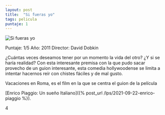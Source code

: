 ```yaml
---
layout: post
title:  "Si fueras yo"
tags: pelicula
puntaje: 1
---
```




![Si fueras yo](https://pics.filmaffinity.com/Si_fueras_yo-579987149-mmed.jpg)

Puntaje: 1/5 
Año: 2011
Director: David Dobkin

¿Cuántas veces deseamos tener por un momento la vida del otro? ¿Y si se haría realidad? Con esta interesante premisa con la que pudo sacar provecho de un guion interesante, esta comedia hollywoodense se limita a intentar hacernos reír con chistes fáciles y de mal gusto.



Vacaciones en Roma, es el film en la que se centra el guion de la película 

[Enrico Piaggio: Un sueño Italiano]({% post_url /lps/2021-09-22-enrico-piaggio %}).

4

